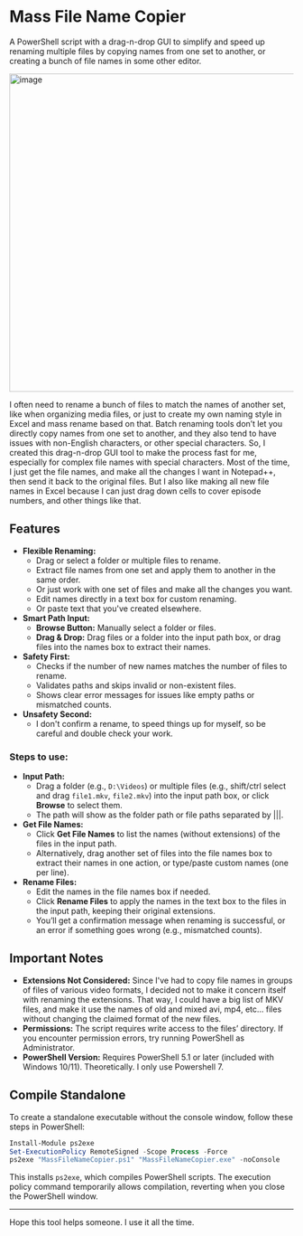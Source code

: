 # Mass File Name Copier
A PowerShell script with a drag-n-drop GUI to simplify and speed up renaming multiple files by copying names from one set to another, or creating a bunch of file names in some other editor.

<img width="750" height="563" alt="image" src="https://github.com/user-attachments/assets/9e1c1146-50f3-4c7b-90d8-90879df5e8cb" />

I often need to rename a bunch of files to match the names of another set, like when organizing media files, or just to create my own naming style in Excel and mass rename based on that. Batch renaming tools don’t let you directly copy names from one set to another, and they also tend to have issues with non-English characters, or other special characters. So, I created this drag-n-drop GUI tool to make the process fast for me, especially for complex file names with special characters. Most of the time, I just get the file names, and make all the changes I want in Notepad++, then send it back to the original files. But I also like making all new file names in Excel because I can just drag down cells to cover episode numbers, and other things like that.

## Features

* **Flexible Renaming:**
  - Drag or select a folder or multiple files to rename.
  - Extract file names from one set and apply them to another in the same order.
  - Or just work with one set of files and make all the changes you want.
  - Edit names directly in a text box for custom renaming.
  - Or paste text that you've created elsewhere.
* **Smart Path Input:**
  - **Browse Button:** Manually select a folder or files.
  - **Drag & Drop:** Drag files or a folder into the input path box, or drag files into the names box to extract their names.
* **Safety First:**
  - Checks if the number of new names matches the number of files to rename.
  - Validates paths and skips invalid or non-existent files.
  - Shows clear error messages for issues like empty paths or mismatched counts.
* **Unsafety Second:**
  - I don't confirm a rename, to speed things up for myself, so be careful and double check your work.

### Steps to use:
- **Input Path:**
  - Drag a folder (e.g., `D:\Videos`) or multiple files (e.g., shift/ctrl select and drag `file1.mkv`, `file2.mkv`) into the input path box, or click **Browse** to select them.
  - The path will show as the folder path or file paths separated by |||.
- **Get File Names:**
  - Click **Get File Names** to list the names (without extensions) of the files in the input path.
  - Alternatively, drag another set of files into the file names box to extract their names in one action, or type/paste custom names (one per line).
- **Rename Files:**
  - Edit the names in the file names box if needed.
  - Click **Rename Files** to apply the names in the text box to the files in the input path, keeping their original extensions.
  - You’ll get a confirmation message when renaming is successful, or an error if something goes wrong (e.g., mismatched counts).

## Important Notes

* **Extensions Not Considered:** Since I've had to copy file names in groups of files of various video formats, I decided not to make it concern itself with renaming the extensions. That way, I could have a big list of MKV files, and make it use the names of old and mixed avi, mp4, etc... files without changing the claimed format of the new files.
* **Permissions:** The script requires write access to the files’ directory. If you encounter permission errors, try running PowerShell as Administrator.
* **PowerShell Version:** Requires PowerShell 5.1 or later (included with Windows 10/11). Theoretically. I only use Powershell 7.

## Compile Standalone

To create a standalone executable without the console window, follow these steps in PowerShell:

```powershell
Install-Module ps2exe
Set-ExecutionPolicy RemoteSigned -Scope Process -Force
ps2exe "MassFileNameCopier.ps1" "MassFileNameCopier.exe" -noConsole
```

This installs `ps2exe`, which compiles PowerShell scripts. The execution policy command temporarily allows compilation, reverting when you close the PowerShell window.

---

Hope this tool helps someone. I use it all the time.
